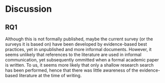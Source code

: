 # Discussion

## RQ1

Although this is not formally published,
maybe the current survey (or the surveys it is based on)
have been developed by evidence-based best practices,
yet in unpublished and more informal documents.
However, it seems unlikely that references to the literature are
used in informal communication, yet subsequently ommitted when
a formal academic paper is written.
To us, it seems more likely that only a shallow research search has been
performed, hence that there was little awareness of the evidence-based
literature at the time of writing.
